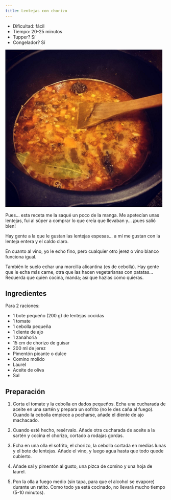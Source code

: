 ```yaml
---
title: Lentejas con chorizo
---
```


- Dificultad: fácil
- Tiempo: 20-25 minutos
- Tupper? Sí
- Congelador? Sí

![Lentejas](/images/recipes/lentejas.png)

Pues… esta receta me la saqué un poco de la manga. Me apetecían unas lentejas, fui al súper a comprar lo que creía que llevaban y… ¡pues salió bien!

Hay gente a la que le gustan las lentejas espesas… a mí me gustan con la lenteja entera y el caldo claro.

En cuanto al vino, yo le echo fino, pero cualquier otro jerez o vino blanco funciona igual.

También le suelo echar una morcilla alicantina (es de cebolla). Hay gente que le echa más carne, otra que las hacen vegetarianas con patatas… Recuerda que quien cocina, manda; así que hazlas como quieras.

## Ingredientes

Para 2 raciones:

- 1 bote pequeño (200 g) de lentejas cocidas
- 1 tomate
- 1 cebolla pequeña
- 1 diente de ajo
- 1 zanahoria
- 15 cm de chorizo de guisar
- 200 ml de jerez
- Pimentón picante o dulce
- Comino molido
- Laurel
- Aceite de oliva
- Sal

## Preparación

1. Corta el tomate y la cebolla en dados pequeños. Echa una cucharada de aceite en una sartén y prepara un sofrito (no le des caña al fuego). Cuando la cebolla empiece a pocharse, añade el diente de ajo machacado.

1. Cuando esté hecho, resérvalo. Añade otra cucharada de aceite a la sartén y cocina el chorizo, cortado a rodajas gordas.

1. Echa en una olla el sofrito, el chorizo, la cebolla cortada en medias lunas y el bote de lentejas. Añade el vino, y luego agua hasta que todo quede cubierto.

1. Añade sal y pimentón al gusto, una pizca de comino y una hoja de laurel.

1. Pon la olla a fuego medio (sin tapa, para que el alcohol se evapore) durante un ratito. Como todo ya está cocinado, no llevará mucho tiempo (5-10 minutos).
